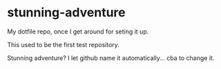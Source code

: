 # stunning-adventure
My dotfile repo, once I get around for seting it up.

This used to be the first test repository. 

Stunning adventure? I let github name it automatically... cba to change it.

